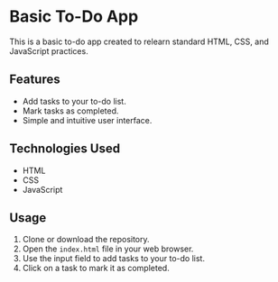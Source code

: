 # Basic To-Do App

This is a basic to-do app created to relearn standard HTML, CSS, and JavaScript practices.

## Features

- Add tasks to your to-do list.
- Mark tasks as completed.
- Simple and intuitive user interface.

## Technologies Used

- HTML
- CSS
- JavaScript

## Usage

1. Clone or download the repository.
2. Open the `index.html` file in your web browser.
3. Use the input field to add tasks to your to-do list.
4. Click on a task to mark it as completed.
